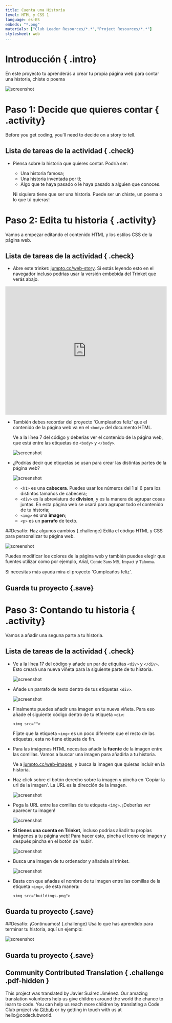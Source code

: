 ```yaml
---
title: Cuenta una Historia
level: HTML y CSS 1
language: es-ES
embeds: "*.png"
materials: ["Club Leader Resources/*.*","Project Resources/*.*"]
stylesheet: web
...
```


# Introducción { .intro}

En este proyecto tu aprenderás a crear tu propia página web para contar una historia, chiste o poema

![screenshot](story-final.png)

# Paso 1: Decide que quieres contar { .activity}

Before you get coding, you'll need to decide on a story to tell.

## Lista de tareas de la actividad { .check}

+ Piensa sobre la historia que quieres contar. Podría ser:
	+ Una historia famosa;
	+ Una historia inventada por tí;
	+ Algo que te haya pasado o le haya pasado a alguien que conoces.

	Ni siquiera tiene que ser una historia. Puede ser un chiste, un poema o lo que tú quieras!

# Paso 2: Edita tu historia { .activity}

Vamos a empezar editando el contenido HTML y los estilos CSS de la página web.

## Lista de tareas de la actividad { .check}

+ Abre este trinket: <a href="http://jumpto.cc/web-story" target="_blank">jumpto.cc/web-story</a>. Si estás leyendo esto en el navegador incluso podrías usar la versión embebida del Trinket que verás abajo.

<div class="trinket">
	<iframe src="https://trinket.io/embed/html/8083cfebb3" width="100%" height="400" frameborder="0" marginwidth="0" marginheight="0" allowfullscreen>
	</iframe>
</div>

+ También debes recordar del proyecto 'Cumpleaños feliz' que el contenido de la página web va en el `<body>` del documento HTML.

	Ve a la línea 7 del código y deberías ver el contenido de la página web, que está entre las etiquetas de `<body>` y `</body>`.

	![screenshot](story-html.png)

+ ¿Podrías decir que etiquetas se usan para crear las distintas partes de la página web?

	![screenshot](story-elements.png)

	+ `<h1>` es una __cabecera__. Puedes usar los números del 1 al 6 para los distintos tamaños de cabecera;
	+ `<div>` es la abreviatura de __division__, y es la manera de agrupar cosas juntas. En esta página web se usará para agrupar todo el contenido de tu historia;
	+ `<img>` es una __imagen__;
	+ `<p>` es un __parrafo__ de texto.

##Desafío: Haz algunos cambios {.challenge}
Edita el código HTML y CSS para personalizar tu página web.

![screenshot](story-changes.png)

Puedes modificar los colores de la página web y también puedes elegir que fuentes utilizar como por ejemplo, <span style="font-family: Arial;">Arial</span>, <span style="font-family: Comic Sans MS;">Comic Sans MS</span>, <span style="font-family: Impact;">Impact</span> y <span style="font-family: Tahoma;">Tahoma</span>.

Si necesitas más ayuda mira el proyecto 'Cumpleaños feliz'.

## Guarda tu proyecto {.save}

# Paso 3: Contando tu historia { .activity}

Vamos a añadir una seguna parte a tu historia.

## Lista de tareas de la actividad { .check}

+ Ve a la línea 17 del código y añade un par de etiquitas `<div>` y `</div>`. Esto creará una nueva viñeta para la siguiente parte de tu historia.

	![screenshot](story-div.png)

+ Añade un parrafo de texto dentro de tus etiquetas `<div>`.

	![screenshot](story-paragraph.png)

+ Finalmente puedes añadir una imagen en tu nueva viñeta. Para eso añade el siguiente código dentro de tu etiqueta `<div`:

	```
	<img src="">
	```

	Fíjate que la etiqueta `<img>` es un poco diferente que el resto de las etiquetas, esta no tiene etiqueta de fin.

+ Para las imágenes HTML necesitas añadir la __fuente__ de la imagen entre las comillas. Vamos a buscar una imagen para añadirla a tu historia.

	Ve a <a href="http://jumpto.cc/web-images" target="_blank">jumpto.cc/web-images</a>, y busca la imagen que quieras incluir en la historia.

+ Haz click sobre el botón derecho sobre la imagen y pincha en 'Copiar la url de la imagen'. La URL es la dirección de la imagen.

	![screenshot](story-url.png)

+ Pega la URL entre las comillas de tu etiqueta `<img>`. ¡Deberías ver aparecer tu imagen!

	![screenshot](story-image.png)

+ __Si tienes una cuenta en Trinket__, incluso podrías añadir tu propias imágenes a tu página web! Para hacer esto, pincha el icono de imagen y después pincha en el botón de 'subir'.

	![screenshot](story-upload.png)

+ Busca una imagen de tu ordenador y añadela al trinket.

	![screenshot](story-drag.png)

+ Basta con que añadas el nombre de tu imagen entre las comillas de la etiqueta `<img>`, de esta manera:

	```
	<img src="buildings.png">
	```

## Guarda tu proyecto {.save}

##Desafío: ¡Continuamos! {.challenge}
Usa lo que has aprendido para terminar tu historia, aquí un ejemplo:

![screenshot](story-final.png)

## Guarda tu proyecto {.save}

## Community Contributed Translation { .challenge .pdf-hidden }

This project was translated by Javier Suárez Jiménez. Our amazing translation volunteers help us give children around the world the chance to learn to code.  You can help us reach more children by translating a Code Club project via [Github](https://github.com/CodeClub/curriculum_documentation/blob/master/contributing.md) or by getting in touch with us at hello@codeclubworld.
